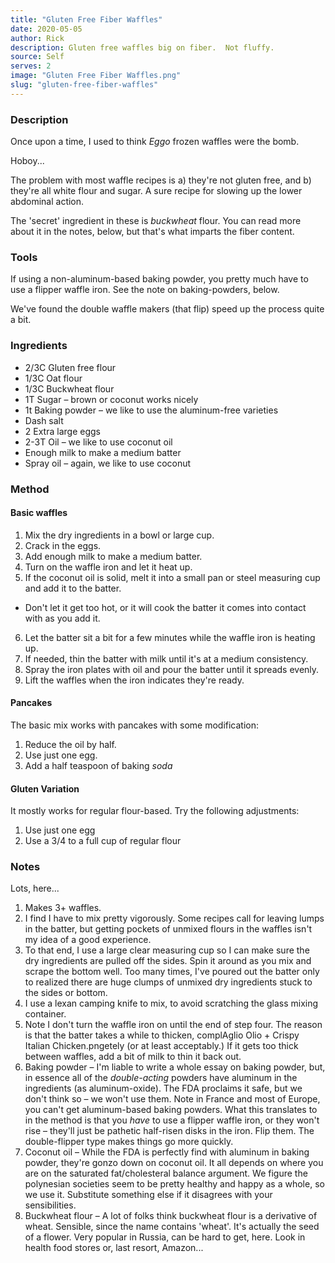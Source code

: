 ```yaml
---
title: "Gluten Free Fiber Waffles"
date: 2020-05-05
author: Rick
description: Gluten free waffles big on fiber.  Not fluffy.
source: Self
serves: 2
image: "Gluten Free Fiber Waffles.png"
slug: "gluten-free-fiber-waffles"
---
```

### Description

Once upon a time, I used to think _Eggo_ frozen waffles were the bomb.

Hoboy...

The problem with most waffle recipes is a) they're not gluten free, and b) they're all white flour and sugar.  A sure recipe for slowing up the lower abdominal action.

The 'secret' ingredient in these is _buckwheat_ flour.  You can read more about it in the notes, below, but that's what imparts the fiber content.

### Tools

If using a non-aluminum-based baking powder, you pretty much have to use a flipper waffle iron.  See the note on baking-powders, below.

We've found the double waffle makers (that flip) speed up the process quite a bit.

### Ingredients

* 2/3C Gluten free flour
* 1/3C Oat flour
* 1/3C Buckwheat flour
* 1T Sugar &ndash; brown or coconut works nicely
* 1t Baking powder &ndash; we like to use the aluminum-free varieties
* Dash salt
* 2 Extra large eggs
* 2-3T Oil &ndash; we like to use coconut oil
* Enough milk to make a medium batter
* Spray oil &ndash; again, we like to use coconut

### Method

#### Basic waffles

1. Mix the dry ingredients in a bowl or large cup.
1. Crack in the eggs.
1. Add enough milk to make a medium batter.
1. Turn on the waffle iron and let it heat up.
1. If the coconut oil is solid, melt it into a small pan or steel measuring cup and add it to the batter.
  * Don't let it get too hot, or it will cook the batter it comes into contact with as you add it.
6. Let the batter sit a bit for a few minutes while the waffle iron is heating up.
1. If needed, thin the batter with milk until it's at a medium consistency.
1. Spray the iron plates with oil and pour the batter until it spreads evenly.
1. Lift the waffles when the iron indicates they're ready.

#### Pancakes

The basic mix works with pancakes with some modification:

1. Reduce the oil by half.
1. Use just one egg.
1. Add a half teaspoon of baking _soda_

#### Gluten Variation

It mostly works for regular flour-based.  Try the following adjustments:

1. Use just one egg
1. Use a 3/4 to a full cup of regular flour

### Notes

Lots, here...

1. Makes 3+ waffles.
1. I find I have to mix pretty vigorously.  Some recipes call for leaving lumps in the batter, but getting pockets of unmixed flours in the waffles isn't my idea of a good experience.
1. To that end, I use a large clear measuring cup so I can make sure the dry ingredients are pulled off the sides.  Spin it around as you mix and scrape the bottom well.  Too many times, I've poured out the batter only to realized there are huge clumps of unmixed dry ingredients stuck to the sides or bottom.
1. I use a lexan camping knife to mix, to avoid scratching the glass mixing container.
1. Note I don't turn the waffle iron on until the end of step four.  The reason is that the batter takes a while to thicken, complAglio Olio + Crispy Italian Chicken.pngetely (or at least acceptably.)  If it gets too thick between waffles, add a bit of milk to thin it back out.
1. Baking powder &ndash; I'm liable to write a whole essay on baking powder, but, in essence all of the _double-acting_ powders have aluminum in the ingredients (as aluminum-oxide).  The FDA proclaims it safe, but we don't think so &ndash; we won't use them.  Note in France and most of Europe, you can't get aluminum-based baking powders. What this translates to in the method is that you _have_ to use a flipper waffle iron, or they won't rise &ndash; they'll just be pathetic half-risen disks in the iron.  Flip them.  The double-flipper type makes things go more quickly.
1. Coconut oil &ndash; While the FDA is perfectly find with aluminum in baking powder, they're gonzo down on coconut oil.  It all depends on where you are on the saturated fat/cholesteral balance argument.  We figure the polynesian societies seem to be pretty healthy and happy as a whole, so we use it.  Substitute something else if it disagrees with your sensibilities.
1. Buckwheat flour &ndash; A lot of folks think buckwheat flour is a derivative of wheat.  Sensible, since the name contains 'wheat'.  It's actually the seed of a flower.  Very popular in Russia, can be hard to get, here.  Look in health food stores or, last resort, Amazon...